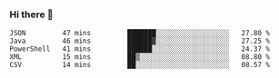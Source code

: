### Hi there 👋


<!--START_SECTION:waka-->
```text
JSON         47 mins         ███████░░░░░░░░░░░░░░░░░░   27.80 % 
Java         46 mins         ██████▓░░░░░░░░░░░░░░░░░░   27.25 % 
PowerShell   41 mins         ██████░░░░░░░░░░░░░░░░░░░   24.37 % 
XML          15 mins         ██▒░░░░░░░░░░░░░░░░░░░░░░   08.80 % 
CSV          14 mins         ██░░░░░░░░░░░░░░░░░░░░░░░   08.57 % 
```
<!--END_SECTION:waka-->

<!--
**ssrahul96/ssrahul96** is a ✨ _special_ ✨ repository because its `README.md` (this file) appears on your GitHub profile.

Here are some ideas to get you started:

- 🔭 I’m currently working on ...
- 🌱 I’m currently learning ...
- 👯 I’m looking to collaborate on ...
- 🤔 I’m looking for help with ...
- 💬 Ask me about ...
- 📫 How to reach me: ...
- 😄 Pronouns: ...
- ⚡ Fun fact: ...
-->
